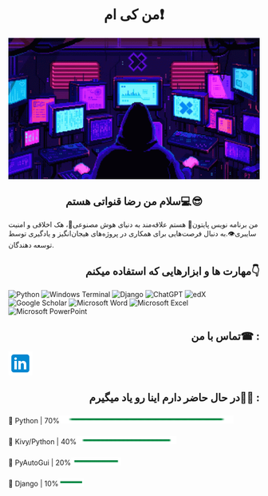 <h1 align="center">من کی ام❗</h1>

<img  align="center" src="https://github.com/Error126/Error126/blob/main/image/68747470733a2f2f6d6github.gif" width="700" alt="Wait for your internet connection to stabilize:D">

<h2 align="center">سلام من رضا قنواتی هستم💻😎</h2>

<p aligt="center">من برنامه نویس پایتون🐍 هستم علاقه‌مند به دنیای هوش مصنوعی🤖، هک اخلاقی و امنیت سایبری👁.به دنبال فرصت‌هایی برای همکاری در پروژه‌های هیجان‌انگیز و یادگیری توسط توسعه دهندگان.</p>

<h2 align="right">مهارت ها و ابزارهایی که استفاده میکنم👇</h2>

![Python](https://img.shields.io/badge/python-3670A0?style=for-the-badge&logo=python&logoColor=ffdd54) ![Windows Terminal](https://img.shields.io/badge/Windows%20Terminal-%234D4D4D.svg?style=for-the-badge&logo=windows-terminal&logoColor=white) ![Django](https://img.shields.io/badge/django-%23092E20.svg?style=for-the-badge&logo=django&logoColor=white) ![ChatGPT](https://img.shields.io/badge/chatGPT-74aa9c?style=for-the-badge&logo=openai&logoColor=white) ![edX](https://img.shields.io/badge/edX-%2302262B.svg?style=for-the-badge&logo=edX&logoColor=white) ![Google Scholar](https://img.shields.io/badge/Google%20Scholar-4285F4?style=for-the-badge&logo=google-scholar&logoColor=white) ![Microsoft Word](https://img.shields.io/badge/Microsoft_Word-2B579A?style=for-the-badge&logo=microsoft-word&logoColor=white) ![Microsoft Excel](https://img.shields.io/badge/Microsoft_Excel-217346?style=for-the-badge&logo=microsoft-excel&logoColor=white) ![Microsoft PowerPoint](https://img.shields.io/badge/Microsoft_PowerPoint-B7472A?style=for-the-badge&logo=microsoft-powerpoint&logoColor=white)


<h2 align="right">تماس با من☎ :</h2>

<a href="https://www.linkedin.com/in/reza-ghanavati-554b29296"><img src="https://github.com/Error126/Error126/blob/main/image/icons8-linkedin-48.png"></a>


<h2 align="right">در حال حاضر دارم اینا رو یاد میگیرم👨‍💻 :</h2>

<h3 align="left"></h3>🔮 Python | 70%<img src="https://github.com/Error126/Error126/blob/main/image/icons8-loading-bar.gif" height="16px" width="350px">

<h3 align="left"></h3>🔮 Kivy/Python | 40%<img src="https://github.com/Error126/Error126/blob/main/image/icons8-loading-bar.gif" height="16px" width="200px">

<h3 align="left"></h3>🔮 PyAutoGui | 20%<img src="https://github.com/Error126/Error126/blob/main/image/icons8-loading-bar.gif" height="16px" width="100px">

<h3 align="left"></h3>🔮 Django | 10%<img src="https://github.com/Error126/Error126/blob/main/image/icons8-loading-bar.gif" height="16px" width="50px">
